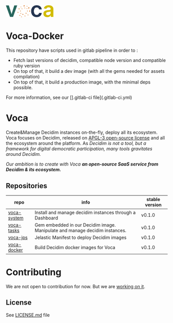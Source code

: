 <img src="https://github.com/octree-gva/meta/blob/main/voca/logo.png?raw=true" width="148" />

# Voca-Docker
This repository have scripts used in gitlab pipeline in order to : 

- Fetch last versions of decidim, compatible node version and compatible ruby version
- On top of that, it build a dev image (with all the gems needed for assets compilation)
- On top of that, it build a production image, with the minimal deps possible. 

For more information, see our [].gitlab-ci file](.gitlab-ci.yml)


# Voca
Create&Manage Decidim instances on-the-fly, deploy all its ecosystem. 
Voca focuses on Decidim, released on [APGL-3 open-source license](LICENSE.md) and all the ecosystem around the platform. As *Decidim is not a tool, but a framework for digital democratic participation, many tools gravitates around Decidim.* 

*Our ambition is to create with Voca **an open-source SaaS service from Decidim & its ecosystem.***

## Repositories

| repo        | info                                                                          | stable version |
|-------------|-------------------------------------------------------------------------------|----------------|
| [voca-system](https://github.com/octree-gva/voca-system) | Install and manage decidim instances through a Dashboard                      | v0.1.0         |
| [voca-tasks](https://github.com/octree-gva/voca-tasks)  | Gem embedded in our Decidim image.  Manipulate and manage decidim instances.  | v0.1.0         |
| [voca-jps](https://github.com/octree-gva/voca-jps)    | Jelastic Manifest to deploy Decidim images                                    | v0.1.0         |
| [voca-docker](https://github.com/octree-gva/voca-docker) | Build Decidim docker images for Voca                                          | v0.1.0         |

# Contributing
We are not open to contribution for now. But we are [working on it](CONTRIBUTING.md). 

## License
See [LICENSE.md](LICENSE.md) file

